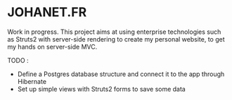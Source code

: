 # JOHANET.FR

Work in progress.
This project aims at using enterprise technologies such as Struts2 with server-side rendering to create my personal website, to get my hands on server-side MVC.

TODO :
- Define a Postgres database structure and connect it to the app through Hibernate
- Set up simple views with Struts2 forms to save some data
